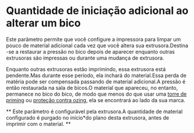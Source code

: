 Quantidade de iniciação adicional ao alterar um bico
====
Este parâmetro permite que você configure a impressora para limpar um pouco de material adicional cada vez que você altera sua extrusora.Destina -se a restaurar a pressão no bico depois de aparecer enquanto outras extrusoras são impressas ou durante uma mudança de extrusora.

Enquanto outras extrusoras estão imprimindo, essa extrusora está pendente.Mas durante esse período, ela inchará do material.Essa perda de matéria pode ser compensada passando de material adicional.A pressão é então restaurada na sala de bicos.O material que apareceu, no entanto, permanece no bico do bico, de modo que menos do que usar uma [torre de priming](prime_tower_eable.md) ou [proteção contra ozing](ooze_shield_enabled.md), ela se encontrará ao lado da sua marca.

** Este parâmetro é configurável pela extrusora.A quantidade de material configurado é purgado no início*do plano desta extrusora, antes de imprimir com o material. **